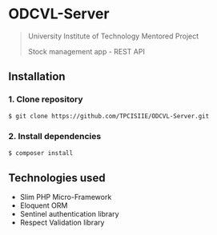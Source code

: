 # ODCVL-Server
> University Institute of Technology Mentored Project
>
> Stock management app - REST API

## Installation
### 1. Clone repository
``` bash
$ git clone https://github.com/TPCISIIE/ODCVL-Server.git
```

### 2. Install dependencies
``` bash
$ composer install
```

## Technologies used
- Slim PHP Micro-Framework
- Eloquent ORM
- Sentinel authentication library
- Respect Validation library
